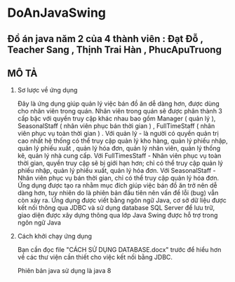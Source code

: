 # DoAnJavaSwing
## Đồ án java năm 2 của 4 thành viên : Đạt Đỗ , Teacher Sang , Thịnh Trai Hàn , PhucApuTruong 
## MÔ TẢ 
<ol> 
  <li>
    Sơ lược về ứng dụng
    <p>Đây là ứng dụng giúp quản lý việc bán đồ ăn dễ dàng hơn, được dùng cho nhân viên trong quán. Nhân viên trong quán sẽ được phân thành 3 cấp bậc với quyền truy cập khác nhau bao gồm Manager ( quản lý ), SeasonalStaff ( nhân viên phục  bán thời gian ) , FullTimeStaff ( nhân viên phục vụ toàn thời gian ) . Với quản lý - là người có quyền quản trị cao nhất hệ thống có thể truy cập quản lý kho hàng, quản lý phiếu nhập, quản lý phiếu xuất , quản lý hóa đơn, quản lý nhân viên, quản lý thống kê, quản lý nhà cung cấp. Với FullTimesStaff - Nhân viên phục vụ toàn thời gian, quyền truy cập sẽ bị giới hạn hơn; chỉ có thể truy cập quản lý phiếu nhập, quản lý phiếu xuất, quản lý hóa đơn. Với SeasonalStaff - Nhân viên phục vụ bán thời gian, chỉ có thể truy cập quản lý hóa đơn. Ứng dụng được tạo ra nhằm mục đích giúp việc bán đồ ăn trở nên dễ dàng hơn, tuy nhiên do là phiên bản đầu tiên nên vấn đề lỗi (bug) vẫn còn xảy ra. Ứng dụng được viết bằng ngôn ngữ Java, cơ sở dữ liệu được kết nối thông qua JDBC và sử dụng database SQL Server để lưu trữ, giao diện được xây dựng thông qua lớp Java Swing được hỗ trợ trong ngôn ngữ Java </p>
  </li>
  <li>
    Cách khởi chạy ứng dụng
    <p>Bạn cần đọc file "CÁCH SỬ DỤNG DATABASE.docx" trước để hiểu hơn về các thư viện cần thiết cho việc kết nối bằng JDBC.</p>
    <p>Phiên bản java sử dụng là java 8 </p>
  </li>
</ol>
